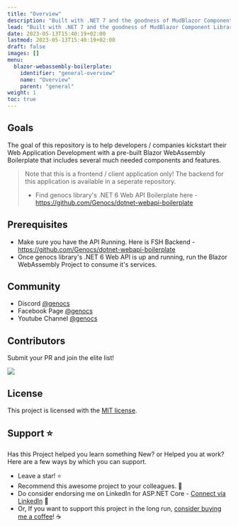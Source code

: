 ```yaml
---
title: "Overview"
description: "Built with .NET 7 and the goodness of MudBlazor Component Library. Incorporates the most essential Packages your projects will ever need. Follows Clean Architecture Principles."
lead: "Built with .NET 7 and the goodness of MudBlazor Component Library. Incorporates the most essential Packages your projects will ever need. Follows Clean Architecture Principles."
date: 2023-05-13T15:40:19+02:00
lastmod: 2023-05-13T15:40:19+02:00
draft: false
images: []
menu:
  blazor-webassembly-boilerplate:
    identifier: "general-overview"
    name: "Overview"
    parent: "general"
weight: 1
toc: true
---
```



## Goals

The goal of this repository is to help developers / companies kickstart their Web Application Development with a pre-built Blazor WebAssembly Boilerplate that includes several much needed components and features.

> Note that this is a frontend / client application only! The backend for this application is available in a seperate repository.
> - Find genocs library's .NET 6 Web API Boilerplate here - https://github.com/Genocs/dotnet-webapi-boilerplate

## Prerequisites

- Make sure you have the API Running. Here is FSH Backend - https://github.com/Genocs/dotnet-webapi-boilerplate
- Once genocs library's .NET 6 Web API is up and running, run the Blazor WebAssembly Project to consume it's services.

## Community

- Discord [@genocs](https://discord.gg/gdgHRt4mMw)
- Facebook Page [@genocs](https://facebook.com/Genocs)
- Youtube Channel [@genocs](https://youtube.com/c/Genocs)

## Contributors

Submit your PR and join the elite list!

<a href="https://github.com/Genocs/genocs-library/graphs/contributors">
  <img src="https://contrib.rocks/image?repo=Genocs/genocs-library" />
</a>

## License

This project is licensed with the [MIT license](LICENSE).

## Support :star:

Has this Project helped you learn something New? or Helped you at work?
Here are a few ways by which you can support.

-   Leave a star! :star:
-   Recommend this awesome project to your colleagues. 🥇
-   Do consider endorsing me on LinkedIn for ASP.NET Core - [Connect via LinkedIn](https://genocs.com/linkedin) 🦸
-   Or, If you want to support this project in the long run, [consider buying me a coffee](https://www.buymeacoffee.com/genocs)! ☕

<br>
